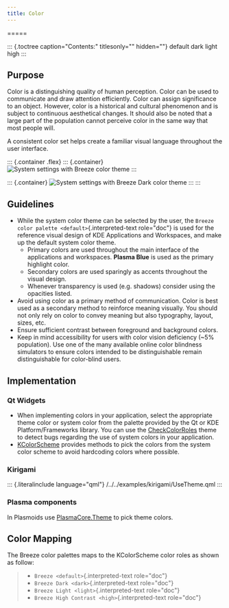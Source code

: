 ```yaml
---
title: Color
---
```

=====

::: {.toctree caption="Contents:" titlesonly="" hidden=""}
default dark light high
:::

Purpose
-------

Color is a distinguishing quality of human perception. Color can be used
to communicate and draw attention efficiently. Color can assign
significance to an object. However, color is a historical and cultural
phenomenon and is subject to continuous aesthetical changes. It should
also be noted that a large part of the population cannot perceive color
in the same way that most people will.

A consistent color set helps create a familiar visual language
throughout the user interface.

::: {.container .flex}
::: {.container}
![System settings with Breeze color theme](/hig/Systemsettings.png)
:::

::: {.container}
![System settings with Breeze Dark color
theme](/hig/Systemsettings-dark.png)
:::
:::

Guidelines
----------

-   While the system color theme can be selected by the user, the
    `Breeze color palette <default>`{.interpreted-text role="doc"} is
    used for the reference visual design of KDE Applications and
    Workspaces, and make up the default system color theme.
    -   Primary colors are used throughout the main interface of the
        applications and workspaces. **Plasma Blue** is used as the
        primary highlight color.
    -   Secondary colors are used sparingly as accents throughout the
        visual design.
    -   Whenever transparency is used (e.g. shadows) consider using the
        opacities listed.
-   Avoid using color as a primary method of communication. Color is
    best used as a secondary method to reinforce meaning visually. You
    should not only rely on color to convey meaning but also typography,
    layout, sizes, etc.
-   Ensure sufficient contrast between foreground and background colors.
-   Keep in mind accessibility for users with color vision deficiency
    (\~5% population). Use one of the many available online color
    blindness simulators to ensure colors intended to be distinguishable
    remain distinguishable for color-blind users.

Implementation
--------------

### Qt Widgets

-   When implementing colors in your application, select the appropriate
    theme color or system color from the palette provided by the Qt or
    KDE Platform/Frameworks library. You can use the
    [CheckColorRoles](https://store.kde.org/p/1001640/) theme to detect
    bugs regarding the use of system colors in your application.
-   [KColorScheme](http://api.kde.org/frameworks-api/frameworks5-apidocs/kconfigwidgets/html/classKColorScheme.html)
    provides methods to pick the colors from the system color scheme to
    avoid hardcoding colors where possible.

### Kirigami

::: {.literalinclude language="qml"}
/../../examples/kirigami/UseTheme.qml
:::

### Plasma components

In Plasmoids use
[PlasmaCore.Theme](https://api.kde.org/frameworks/plasma-framework/html/classPlasma_1_1QuickTheme.html)
to pick theme colors.

Color Mapping
-------------

The Breeze color palettes maps to the KColorScheme color roles as shown
as follow:

> -   `Breeze <default>`{.interpreted-text role="doc"}
> -   `Breeze Dark <dark>`{.interpreted-text role="doc"}
> -   `Breeze Light <light>`{.interpreted-text role="doc"}
> -   `Breeze High Contrast <high>`{.interpreted-text role="doc"}
